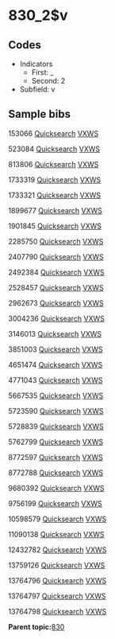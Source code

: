 # 830\_2$v

## Codes

-   Indicators
    -   First: \_
    -   Second: 2
-   Subfield: v

## Sample bibs

153066 [Quicksearch](https://search.library.yale.edu/catalog/153066) [VXWS](http://prodorbis.library.yale.edu:7014/vxws/GetHoldingsService?bibId=153066)

523084 [Quicksearch](https://search.library.yale.edu/catalog/523084) [VXWS](http://prodorbis.library.yale.edu:7014/vxws/GetHoldingsService?bibId=523084)

813806 [Quicksearch](https://search.library.yale.edu/catalog/813806) [VXWS](http://prodorbis.library.yale.edu:7014/vxws/GetHoldingsService?bibId=813806)

1733319 [Quicksearch](https://search.library.yale.edu/catalog/1733319) [VXWS](http://prodorbis.library.yale.edu:7014/vxws/GetHoldingsService?bibId=1733319)

1733321 [Quicksearch](https://search.library.yale.edu/catalog/1733321) [VXWS](http://prodorbis.library.yale.edu:7014/vxws/GetHoldingsService?bibId=1733321)

1899677 [Quicksearch](https://search.library.yale.edu/catalog/1899677) [VXWS](http://prodorbis.library.yale.edu:7014/vxws/GetHoldingsService?bibId=1899677)

1901845 [Quicksearch](https://search.library.yale.edu/catalog/1901845) [VXWS](http://prodorbis.library.yale.edu:7014/vxws/GetHoldingsService?bibId=1901845)

2285750 [Quicksearch](https://search.library.yale.edu/catalog/2285750) [VXWS](http://prodorbis.library.yale.edu:7014/vxws/GetHoldingsService?bibId=2285750)

2407790 [Quicksearch](https://search.library.yale.edu/catalog/2407790) [VXWS](http://prodorbis.library.yale.edu:7014/vxws/GetHoldingsService?bibId=2407790)

2492384 [Quicksearch](https://search.library.yale.edu/catalog/2492384) [VXWS](http://prodorbis.library.yale.edu:7014/vxws/GetHoldingsService?bibId=2492384)

2528457 [Quicksearch](https://search.library.yale.edu/catalog/2528457) [VXWS](http://prodorbis.library.yale.edu:7014/vxws/GetHoldingsService?bibId=2528457)

2962673 [Quicksearch](https://search.library.yale.edu/catalog/2962673) [VXWS](http://prodorbis.library.yale.edu:7014/vxws/GetHoldingsService?bibId=2962673)

3004236 [Quicksearch](https://search.library.yale.edu/catalog/3004236) [VXWS](http://prodorbis.library.yale.edu:7014/vxws/GetHoldingsService?bibId=3004236)

3146013 [Quicksearch](https://search.library.yale.edu/catalog/3146013) [VXWS](http://prodorbis.library.yale.edu:7014/vxws/GetHoldingsService?bibId=3146013)

3851003 [Quicksearch](https://search.library.yale.edu/catalog/3851003) [VXWS](http://prodorbis.library.yale.edu:7014/vxws/GetHoldingsService?bibId=3851003)

4651474 [Quicksearch](https://search.library.yale.edu/catalog/4651474) [VXWS](http://prodorbis.library.yale.edu:7014/vxws/GetHoldingsService?bibId=4651474)

4771043 [Quicksearch](https://search.library.yale.edu/catalog/4771043) [VXWS](http://prodorbis.library.yale.edu:7014/vxws/GetHoldingsService?bibId=4771043)

5667535 [Quicksearch](https://search.library.yale.edu/catalog/5667535) [VXWS](http://prodorbis.library.yale.edu:7014/vxws/GetHoldingsService?bibId=5667535)

5723590 [Quicksearch](https://search.library.yale.edu/catalog/5723590) [VXWS](http://prodorbis.library.yale.edu:7014/vxws/GetHoldingsService?bibId=5723590)

5728839 [Quicksearch](https://search.library.yale.edu/catalog/5728839) [VXWS](http://prodorbis.library.yale.edu:7014/vxws/GetHoldingsService?bibId=5728839)

5762799 [Quicksearch](https://search.library.yale.edu/catalog/5762799) [VXWS](http://prodorbis.library.yale.edu:7014/vxws/GetHoldingsService?bibId=5762799)

8772597 [Quicksearch](https://search.library.yale.edu/catalog/8772597) [VXWS](http://prodorbis.library.yale.edu:7014/vxws/GetHoldingsService?bibId=8772597)

8772788 [Quicksearch](https://search.library.yale.edu/catalog/8772788) [VXWS](http://prodorbis.library.yale.edu:7014/vxws/GetHoldingsService?bibId=8772788)

9680392 [Quicksearch](https://search.library.yale.edu/catalog/9680392) [VXWS](http://prodorbis.library.yale.edu:7014/vxws/GetHoldingsService?bibId=9680392)

9756199 [Quicksearch](https://search.library.yale.edu/catalog/9756199) [VXWS](http://prodorbis.library.yale.edu:7014/vxws/GetHoldingsService?bibId=9756199)

10598579 [Quicksearch](https://search.library.yale.edu/catalog/10598579) [VXWS](http://prodorbis.library.yale.edu:7014/vxws/GetHoldingsService?bibId=10598579)

11090138 [Quicksearch](https://search.library.yale.edu/catalog/11090138) [VXWS](http://prodorbis.library.yale.edu:7014/vxws/GetHoldingsService?bibId=11090138)

12432782 [Quicksearch](https://search.library.yale.edu/catalog/12432782) [VXWS](http://prodorbis.library.yale.edu:7014/vxws/GetHoldingsService?bibId=12432782)

13759126 [Quicksearch](https://search.library.yale.edu/catalog/13759126) [VXWS](http://prodorbis.library.yale.edu:7014/vxws/GetHoldingsService?bibId=13759126)

13764796 [Quicksearch](https://search.library.yale.edu/catalog/13764796) [VXWS](http://prodorbis.library.yale.edu:7014/vxws/GetHoldingsService?bibId=13764796)

13764797 [Quicksearch](https://search.library.yale.edu/catalog/13764797) [VXWS](http://prodorbis.library.yale.edu:7014/vxws/GetHoldingsService?bibId=13764797)

13764798 [Quicksearch](https://search.library.yale.edu/catalog/13764798) [VXWS](http://prodorbis.library.yale.edu:7014/vxws/GetHoldingsService?bibId=13764798)

**Parent topic:**[830](../../tags/830/830.md)

